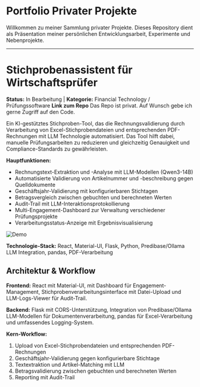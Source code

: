 # Portfolio Privater Projekte

Willkommen zu meiner Sammlung privater Projekte. Dieses Repository dient als Präsentation meiner persönlichen Entwicklungsarbeit, Experimente und Nebenprojekte.

---

# Stichprobenassistent für Wirtschaftsprüfer

**Status:** In Bearbeitung | **Kategorie:** Financial Technology / Prüfungssoftware
**Link zum Repo** Das Repo ist privat. Auf Wunsch gebe ich gerne Zugriff auf den Code.

Ein KI-gestütztes Stichproben-Tool, das die Rechnungsvalidierung durch Verarbeitung von Excel-Stichprobendateien und entsprechenden PDF-Rechnungen mit LLM Technologie automatisiert. Das Tool hilft dabei, manuelle Prüfungsarbeiten zu reduzieren und gleichzeitig Genauigkeit und Compliance-Standards zu gewährleisten.

**Hauptfunktionen:**
- Rechnungstext-Extraktion und -Analyse mit LLM-Modellen (Qwen3-14B)
- Automatisierte Validierung von Artikelnummer und -beschreibung gegen Quelldokumente
- Geschäftsjahr-Validierung mit konfigurierbaren Stichtagen
- Betragsvergleich zwischen gebuchten und berechneten Werten
- Audit-Trail mit LLM-Interaktionsprotokollierung
- Multi-Engagement-Dashboard zur Verwaltung verschiedener Prüfungsprojekte
- Verarbeitungsstatus-Anzeige mit Ergebnisvisualisierung

![Demo](assets/demo_ki_stichprobenassistent.gif)

**Technologie-Stack:** React, Material-UI, Flask, Python, Predibase/Ollama LLM Integration, pandas, PDF-Verarbeitung

## Architektur & Workflow

**Frontend:** React mit Material-UI, mit Dashboard für Engagement-Management, Stichprobenverarbeitungsinterface mit Datei-Upload und LLM-Logs-Viewer für Audit-Trail.

**Backend:** Flask mit CORS-Unterstützung, Integration von Predibase/Ollama LLM-Modellen für Dokumentenverarbeitung, pandas für Excel-Verarbeitung und umfassendes Logging-System.

**Kern-Workflow:**
1. Upload von Excel-Stichprobendateien und entsprechenden PDF-Rechnungen
2. Geschäftsjahr-Validierung gegen konfigurierbare Stichtage
3. Textextraktion und Artikel-Matching mit LLM
4. Betragsvalidierung zwischen gebuchten und berechneten Werten
5. Reporting mit Audit-Trail